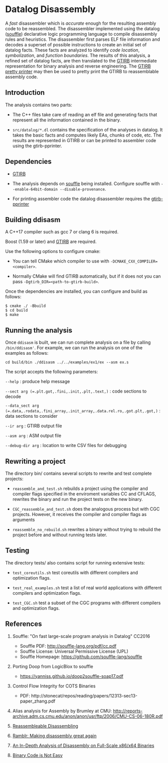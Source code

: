 Datalog Disassembly
===================

A *fast* disassembler which is *accurate* enough for the resulting
assembly code to be reassembled.  The disassembler implemented using
the datalog ([souffle](https://github.com/souffle-lang/souffle))
declarative logic programming language to compile disassembly rules
and heuristics.  The disassembler first parses ELF file information
and decodes a superset of possible instructions to create an initial
set of datalog facts.  These facts are analyzed to identify *code
location*, *symbolization*, and *function boundaries*.  The results of
this analysis, a refined set of datalog facts, are then translated to
the [GTIRB](https://github.com/grammatech/gtirb) intermediate
representation for binary analysis and reverse engineering.  The
[GTIRB pretty printer](https://github.com/grammatech/gtirb-pprinter)
may then be used to pretty print the GTIRB to reassemblable assembly
code.


## Introduction

The analysis contains two parts:

- The C++ files take care of reading an elf file and generating facts
  that represent all the information contained in the binary.

- `src/datalog/*.dl` contains the specification of the analyses in
  datalog.  It takes the basic facts and computes likely EAs, chunks
  of code, etc. The results are represented in GTIRB or can be printed
  to assembler code using the gtirb-pprinter.


## Dependencies

- [GTIRB](https://github.com/grammatech/gtirb)

- The analysis depends on [souffle](https://github.com/souffle-lang)
  being installed. Configure souffle with `--enable-64bit-domain
  --disable-provenance`.

- For printing assembler code the datalog disassembler requires the
  [gtirb-pprinter](https://git.grammatech.com/debloat/pretty-printer)


## Building ddisasm
A C++17 compiler such as gcc 7 or clang 6 is required.

Boost (1.59 or later) and [GTIRB](https://github.com/grammatech/gtirb)
are required.

Use the following options to configure cmake:

- You can tell CMake which compiler to use with
  `-DCMAKE_CXX_COMPILER=<compiler>`.

- Normally CMake will find GTIRB automatically, but if it does not you
  can pass `-Dgtirb_DIR=<path-to-gtirb-build>`.

Once the dependencies are installed, you can configure and build as
follows:

```
$ cmake ./ -Bbuild
$ cd build
$ make
```


## Running the analysis

Once `ddisasm` is built, we can run complete analysis on a file by
calling `/bin/ddisasm'`.  For example, we can run the analysis on one
of the examples as follows:

```
cd build/bin ./ddisasm ../../examples/ex1/ex --asm ex.s
````

The script accepts the following parameters:

`--help`
:   produce help message

`--sect arg (=.plt.got,.fini,.init,.plt,.text,)`
:   code sections to decode

`--data_sect arg (=.data,.rodata,.fini_array,.init_array,.data.rel.ro,.got.plt,.got,)`
:   data sections to consider

`--ir arg`
:   GTIRB output file

`--asm arg`
:   ASM output file

`--debug-dir arg`
:   location to write CSV files for debugging


## Rewriting a project

The directory bin/ contains several scripts to rewrite and test
complete projects:

- `reassemble_and_test.sh` rebuilds a project using the compiler and
  compiler flags specified in the enviroment variables CC and CFLAGS,
  rewrites the binary and run the project tests on the new binary.

- `CGC_reassemble_and_test.sh` does the analogous process but with CGC
  projects.  However, it receives the compiler and compiler flags as
  arguments

- `reassemble_no_rebuild.sh` rewrites a binary without trying to
  rebuild the project before and without running tests later.


## Testing

The directory tests/ also contains script for running extensive tests:

- `test_coreutils.sh` test coreutils with different compilers and
  optimization flags.

- `test_real_examples.sh` test a list of real world applications with
  different compilers and optimization flags.

- `test_CGC.sh` test a subset of the CGC programs with different
  compilers and optimization flags.


## References

1. Souffle: "On fast large-scale program analysis in Datalog" CC2016
   - Souffle PDF: http://souffle-lang.org/pdf/cc.pdf
   - Souffle License: Universal Permissive License (UPL)
   - Souffle Homepage: https://github.com/souffle-lang/souffle

2. Porting Doop from LogicBlox to souffle
   - https://yanniss.github.io/doop2souffle-soap17.pdf

3. Control Flow Integrity for COTS Binaries
   - PDF: http://stonecat/repos/reading/papers/12313-sec13-paper_zhang.pdf

4. Alias analysis for Assembly by Brumley at CMU:
   http://reports-archive.adm.cs.cmu.edu/anon/anon/usr/ftp/2006/CMU-CS-06-180R.pdf

5. [Reassembleable Disassembling](https://www.usenix.org/system/files/conference/usenixsecurity15/sec15-paper-wang-shuai.pdf)

6. [Ramblr: Making disassembly great again](https://pdfs.semanticscholar.org/dcf5/dc7e6ae2614dd0079b851e3f292148366ca8.pdf)

7. [An In-Depth Analysis of Disassembly on Full-Scale x86/x64 Binaries](https://www.usenix.org/system/files/conference/usenixsecurity16/sec16_paper_andriesse.pdf)

8. [Binary Code is Not Easy](http://delivery.acm.org/10.1145/2940000/2931047/p24-meng.pdf?ip=98.159.213.242&id=2931047&acc=CHORUS&key=4D4702B0C3E38B35%2E4D4702B0C3E38B35%2E4D4702B0C3E38B35%2E6D218144511F3437&__acm__=1539001930_dedfe0a1aa0c9bf006dbe0874ff74722)

